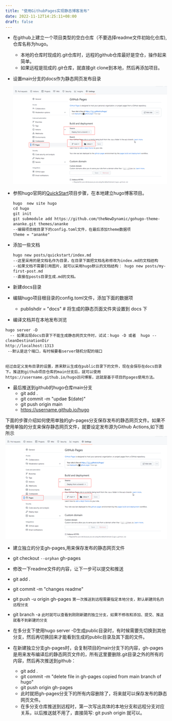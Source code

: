 ```yaml
---
title: "使用GithubPages实现静态博客发布"
date: 2022-11-12T14:25:11+08:00
draft: false
---
```


* 在github上建立一个项目类型的空白仓库（不要选择readme文件初始化仓库),仓库名称为hugo。

  * 本地的仓库时现成的.git仓库时，远程的github仓库最好是空仓，操作起来简单。
  * 如果远程是现成的.git仓库，就直接git clone到本地，然后再添加项目。
  
* 设置main分支的docs作为静态网页发布目录

  ![](image/github-pages-docs.png)

* 参照hugo官网的[QuickStart](https://gohugo.io/getting-started/quick-start/)项目步骤，在本地建立hugo博客项目。

  <!--more-->

  ~~~
  hugo  new site hugo
  cd hugo
  git init 
  git submodule add https://github.com/theNewDynamic/gohugo-theme-ananke.git themes/ananke
  --编辑项目根目录下的config.toml文件，在最后添加theme数据项
  theme = "ananke"
  ~~~

* 添加一些文档

  ~~~
  hugo new posts/quickstart/index.md 
  --这里采用的是文档名作为目录，在目录下面把文档名称修改为index.md的文档结构
  --如果文档不需要引用图片，就可以采用hugo默认的文档结构： hugo new posts/my-first-post.md
  --直接在posts目录生成.md的文档。
  ~~~
  
* 新建docs目录  

* 编辑hugo项目根目录的config.toml文件，添加下面的数据项

  * publishdir = "docs"  # 将生成的静态页面文件夹设置到 docs 下

*  编译文档并在本地发布浏览
  ~~~
  hugo server -D  
    -- 如果出现docs目录下不能生成静态网页文件时，试试：hugo -D 或者  hugo --cleanDestinationDir
  http://localhost:1313 
   --默认是这个端口，有时候要看server随机分配的端口
    
  ~~~
~~~
经过自定义发布目录的设置，原来默认生成在public目录下的文件，现在会保存在docs目录下。推送到github项目仓库的main分支后，就可以使用https://username.github.io/hugo访问博客，这就是基于项目的pages使用方法。
~~~
* 最后推送到github的hugo仓库main分支
  * git  add .
  * git commit -m "updae $(date)"
  * git push origin main 
  * https://username.github.io/hugo

下面的步骤介绍如何使用单独的gh-pages分支保存发布的静态网页文件。如果不使用单独的分支来保存静态网页文件，就要设定发布源为Github Actions,如下图所示
![](image/github-pages-docs.png)

*    建立独立的分支gh-pages,用来保存发布的静态网页文件

  * git checkout  `--orphan` gh-pages

  * 修改一下readme文件的内容，让下一步可以提交和推送

  * git add .

  * git commit -m "changes readme"

  * git push -u origin gh-pages   `第一次推送到远程需要指定本地分支，默认新建同名的远程分支`

  * git branch -a      `此时就可以查看到刚刚新建的独立分支，如果不修改和添加、提交、推送就看不到新建的分支`

* 在多分支下使用hugo server -D生成public目录时，有时候需要先切换到其他分支，然后再切换回来才能看到生成的public目录及其下面的文件。

* 在新建独立分支gh-pages时，会复制项目的main分支下的内容，gh-pages是用来发布编译后的静态网页文件的，所有这里要删除.git目录之外的所有的内容，然后再次推送到github：
  * git add .
  * git commit -m "delete file in gh-pages copied from main branch of hugo"
  * git push origin gh-pages
  * 此时就把gh-pages分支下的所有内容删除了，将来就可以保存发布的静态网页文件。
  * 在多分支仓库推送到远程时，第一次写出具体的本地分支和远程分支对应关系，以后推送就不用了，直接简写: git push origin 就可以。
